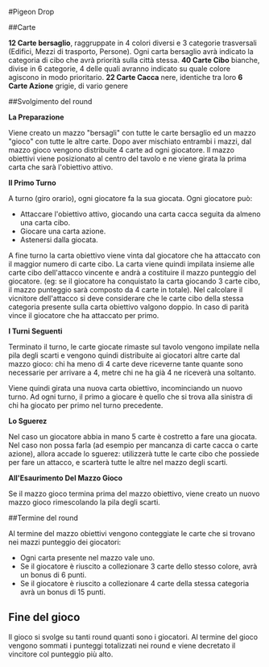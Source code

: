 #Pigeon Drop

##Carte

**12 Carte bersaglio**, raggruppate in 4 colori diversi e 3 categorie trasversali (Edifici, Mezzi di trasporto, Persone). Ogni carta bersaglio avrà indicato la categoria di cibo che avrà priorità sulla città stessa.
**40 Carte Cibo** bianche, divise in 6 categorie, 4 delle quali avranno indicato su quale colore agiscono in modo prioritario.
**22 Carte Cacca** nere, identiche tra loro
**6 Carte Azione** grigie, di vario genere

##Svolgimento del round

**La Preparazione**

Viene creato un mazzo "bersagli" con tutte le carte bersaglio ed un mazzo "gioco" con tutte le altre carte.
Dopo aver mischiato entrambi i mazzi, dal mazzo gioco vengono distribuite 4 carte ad ogni giocatore.
Il mazzo obiettivi viene posizionato al centro del tavolo e ne viene girata la prima carta che sarà l'obiettivo attivo.

**Il Primo Turno**

A turno (giro orario), ogni giocatore fa la sua giocata.
Ogni giocatore può:
- Attaccare l'obiettivo attivo, giocando una carta cacca seguita da almeno una carta cibo.
- Giocare una carta azione.
- Astenersi dalla giocata.

A fine turno la carta obiettivo viene vinta dal giocatore che ha attaccato con il maggior numero di carte cibo. La carta viene quindi impilata insieme alle carte cibo dell'attacco vincente e andrà a costituire il mazzo punteggio del giocatore. (eg: se il giocatore ha conquistato la carta giocando 3 carte cibo, il mazzo punteggio sarà composto da 4 carte in totale).
Nel calcolare il vicnitore dell'attacco si deve considerare che le carte cibo della stessa categoria presente sulla carta obiettivo valgono doppio.
In caso di parità vince il giocatore che ha attaccato per primo.

**I Turni Seguenti**

Terminato il turno, le carte giocate rimaste sul tavolo vengono impilate nella pila degli scarti e vengono quindi distribuite ai giocatori altre carte dal mazzo gioco: chi ha meno di 4 carte deve riceverne tante quante sono necessarie per arrivare a 4, metre chi ne ha già 4 ne riceverà una soltanto.

Viene quindi girata una nuova carta obiettivo, incominciando un nuovo turno.
Ad ogni turno, il primo a giocare è quello che si trova alla sinistra di chi ha giocato per primo nel turno precedente.

**Lo Sguerez**

Nel caso un giocatore abbia in mano 5 carte è costretto a fare una giocata. Nel caso non possa farla (ad esempio per mancanza di carte cacca o carte azione), allora accade lo sguerez: utilizzerà tutte le carte cibo che possiede per fare un attacco, e scarterà tutte le altre nel mazzo degli scarti.

**All'Esaurimento Del Mazzo Gioco**

Se il mazzo gioco termina prima del mazzo obiettivo, viene creato un nuovo mazzo gioco rimescolando la pila degli scarti.

##Termine del round

Al termine del mazzo obiettivi vengono conteggiate le carte che si trovano nei mazzi punteggio dei giocatori:
- Ogni carta presente nel mazzo vale uno.
- Se il giocatore è riuscito a collezionare 3 carte dello stesso colore, avrà un bonus di 6 punti.
- Se il giocatore è riuscito a collezionare 4 carte della stessa categoria avrà un bonus di 15 punti.

## Fine del gioco

Il gioco si svolge su tanti round quanti sono i giocatori.
Al termine del gioco vengono sommati i punteggi totalizzati nei round e viene decretato il vincitore col punteggio più alto.

